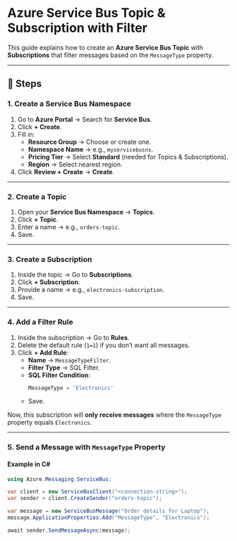 # Azure Service Bus Topic & Subscription with Filter

This guide explains how to create an **Azure Service Bus Topic** with **Subscriptions** that filter messages based on the `MessageType` property.

---

## 🚀 Steps

### 1. Create a Service Bus Namespace
1. Go to **Azure Portal** → Search for **Service Bus**.
2. Click **+ Create**.
3. Fill in:
   - **Resource Group** → Choose or create one.
   - **Namespace Name** → e.g., `myservicebusns`.
   - **Pricing Tier** → Select **Standard** (needed for Topics & Subscriptions).
   - **Region** → Select nearest region.
4. Click **Review + Create** → **Create**.

---

### 2. Create a Topic
1. Open your **Service Bus Namespace** → **Topics**.
2. Click **+ Topic**.
3. Enter a name → e.g., `orders-topic`.
4. Save.

---

### 3. Create a Subscription
1. Inside the topic → Go to **Subscriptions**.
2. Click **+ Subscription**.
3. Provide a name → e.g., `electronics-subscription`.
4. Save.

---

### 4. Add a Filter Rule
1. Inside the subscription → Go to **Rules**.
2. Delete the default rule (`1=1`) if you don’t want all messages.
3. Click **+ Add Rule**:
   - **Name** → `MessageTypeFilter`.
   - **Filter Type** → SQL Filter.
   - **SQL Filter Condition**:
     ```sql
     MessageType = 'Electronics'
     ```
   - Save.

Now, this subscription will **only receive messages** where the `MessageType` property equals `Electronics`.

---

### 5. Send a Message with `MessageType` Property

#### Example in **C#**
```csharp
using Azure.Messaging.ServiceBus;

var client = new ServiceBusClient("<connection-string>");
var sender = client.CreateSender("orders-topic");

var message = new ServiceBusMessage("Order details for Laptop");
message.ApplicationProperties.Add("MessageType", "Electronics");

await sender.SendMessageAsync(message);
